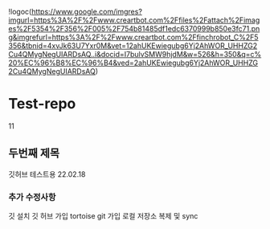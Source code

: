 !logoc(https://www.google.com/imgres?imgurl=https%3A%2F%2Fwww.creartbot.com%2Ffiles%2Fattach%2Fimages%2F5354%2F356%2F005%2F754b81485df1edc6370999b850e3fc71.png&imgrefurl=https%3A%2F%2Fwww.creartbot.com%2Ffinchrobot_C%2F5356&tbnid=4xvJk63U7Yxr0M&vet=12ahUKEwiegubg6Yj2AhWOR_UHHZG2Cu4QMygNegUIARDsAQ..i&docid=I7bulvSMW9hjdM&w=526&h=350&q=c%20%EC%96%B8%EC%96%B4&ved=2ahUKEwiegubg6Yj2AhWOR_UHHZG2Cu4QMygNegUIARDsAQ)
# Test-repo
11
## 두번째 제목
깃허브 테스트용
22.02.18

### 추가 수정사항
깃 설치
깃 허브 가입
tortoise git 가입
로컬 저장소 복제 
및 sync

